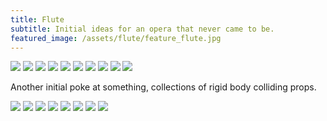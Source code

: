 ```yaml
---
title: Flute
subtitle: Initial ideas for an opera that never came to be.
featured_image: /assets/flute/feature_flute.jpg
---
```


<div class="gallery" data-columns="2">
	<img src="/assets/flute/mat_09.jpg">
	<img src="/assets/flute/mat_00.jpg">
	<img src="/assets/flute/mat_01.jpg">
	<img src="/assets/flute/mat_02.jpg">
	<img src="/assets/flute/mat_05.jpg">
	<img src="/assets/flute/mat_06.jpg">
	<img src="/assets/flute/mat_07.jpg">
	<img src="/assets/flute/mat_08.png">
	<img src="/assets/flute/dark_01.png">
	<img src="/assets/flute/dark_02.png">    
</div>

Another initial poke at something, collections of rigid body colliding props.

<div class="gallery" data-columns="4">
	<img src="/assets/flute/layout_07.png">
	<img src="/assets/flute/layout_01.png">
	<img src="/assets/flute/layout_02.png">
	<img src="/assets/flute/layout_03.png">
	<img src="/assets/flute/layout_04.png">
	<img src="/assets/flute/layout_05.png">
	<img src="/assets/flute/arch_01.png">
    <img src="/assets/flute/arch_02.png">
</div>















